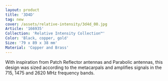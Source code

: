 ```yaml
---
layout: product
title: '3D4D'
tag: new
cover: /assets/relative-intensity/3d4d_00.jpg
Article: '166935'
Collection: 'Relative Intensity Collection™'
Color: 'Black, copper, gold'
Size: '79 x 89 x 38 mm'
Material: 'Copper and Brass'
---
```

With inspiration from Patch Reflector antennas and Parabolic antennas, this design was sized according to the metacarpals and amplifies signals in the 715, 1475 and 2620 MHz frequency bands.
